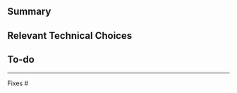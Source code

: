 ## Summary

<!-- A brief description of what this PR does. -->

## Relevant Technical Choices

<!-- Please describe your changes. -->

## To-do

---

<!-- Please reference the issue(s) this PR addresses. -->

Fixes #
